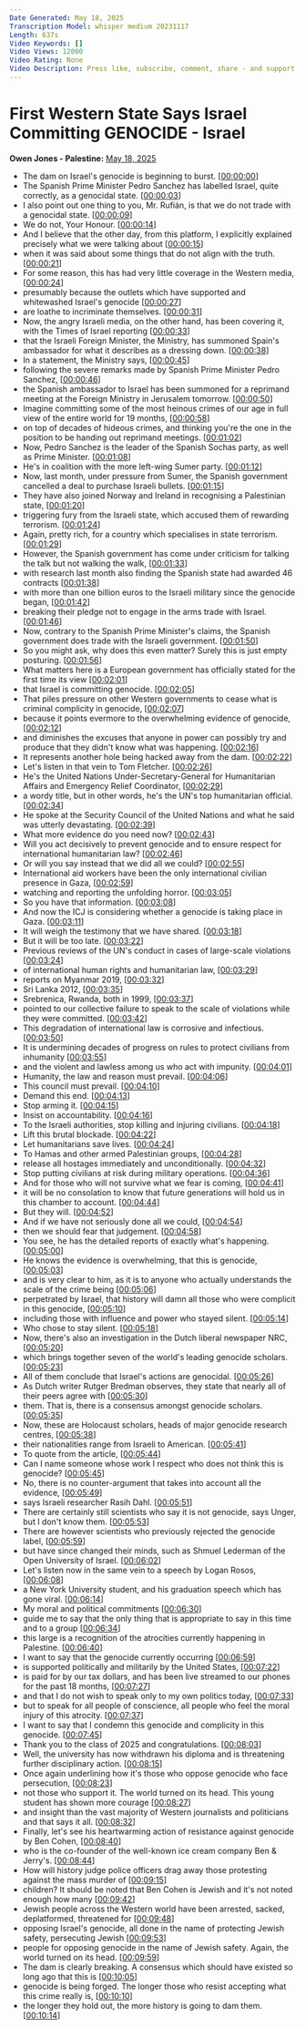 ```yaml
---
Date Generated: May 18, 2025
Transcription Model: whisper medium 20231117
Length: 637s
Video Keywords: []
Video Views: 12000
Video Rating: None
Video Description: Press like, subscribe, comment, share - and support us as we expand our challenge to our broken media here: https://www.patreon.com/owenjones84
---
```


# First Western State Says Israel Committing GENOCIDE - Israel
**Owen Jones - Palestine:** [May 18, 2025](https://www.youtube.com/watch?v=J4ZdArcBfxg)
*  The dam on Israel's genocide is beginning to burst. [[00:00:00](https://www.youtube.com/watch?v=J4ZdArcBfxg&t=0.0s)]
*  The Spanish Prime Minister Pedro Sanchez has labelled Israel, quite correctly, as a genocidal state. [[00:00:03](https://www.youtube.com/watch?v=J4ZdArcBfxg&t=3.36s)]
*  I also point out one thing to you, Mr. Rufián, is that we do not trade with a genocidal state. [[00:00:09](https://www.youtube.com/watch?v=J4ZdArcBfxg&t=9.200000000000001s)]
*  We do not, Your Honour. [[00:00:14](https://www.youtube.com/watch?v=J4ZdArcBfxg&t=14.0s)]
*  And I believe that the other day, from this platform, I explicitly explained precisely what we were talking about [[00:00:15](https://www.youtube.com/watch?v=J4ZdArcBfxg&t=15.280000000000001s)]
*  when it was said about some things that do not align with the truth. [[00:00:21](https://www.youtube.com/watch?v=J4ZdArcBfxg&t=21.2s)]
*  For some reason, this has had very little coverage in the Western media, [[00:00:24](https://www.youtube.com/watch?v=J4ZdArcBfxg&t=24.240000000000002s)]
*  presumably because the outlets which have supported and whitewashed Israel's genocide [[00:00:27](https://www.youtube.com/watch?v=J4ZdArcBfxg&t=27.12s)]
*  are loathe to incriminate themselves. [[00:00:31](https://www.youtube.com/watch?v=J4ZdArcBfxg&t=31.28s)]
*  Now, the angry Israeli media, on the other hand, has been covering it, with the Times of Israel reporting [[00:00:33](https://www.youtube.com/watch?v=J4ZdArcBfxg&t=33.28s)]
*  that the Israeli Foreign Minister, the Ministry, has summoned Spain's ambassador for what it describes as a dressing down. [[00:00:38](https://www.youtube.com/watch?v=J4ZdArcBfxg&t=38.32s)]
*  In a statement, the Ministry says, [[00:00:45](https://www.youtube.com/watch?v=J4ZdArcBfxg&t=45.36s)]
*  following the severe remarks made by Spanish Prime Minister Pedro Sanchez, [[00:00:46](https://www.youtube.com/watch?v=J4ZdArcBfxg&t=46.88s)]
*  the Spanish ambassador to Israel has been summoned for a reprimand meeting at the Foreign Ministry in Jerusalem tomorrow. [[00:00:50](https://www.youtube.com/watch?v=J4ZdArcBfxg&t=50.480000000000004s)]
*  Imagine committing some of the most heinous crimes of our age in full view of the entire world for 19 months, [[00:00:58](https://www.youtube.com/watch?v=J4ZdArcBfxg&t=58.0s)]
*  on top of decades of hideous crimes, and thinking you're the one in the position to be handing out reprimand meetings. [[00:01:02](https://www.youtube.com/watch?v=J4ZdArcBfxg&t=62.879999999999995s)]
*  Now, Pedro Sanchez is the leader of the Spanish Sochas party, as well as Prime Minister. [[00:01:08](https://www.youtube.com/watch?v=J4ZdArcBfxg&t=68.48s)]
*  He's in coalition with the more left-wing Sumer party. [[00:01:12](https://www.youtube.com/watch?v=J4ZdArcBfxg&t=72.56s)]
*  Now, last month, under pressure from Sumer, the Spanish government cancelled a deal to purchase Israeli bullets. [[00:01:15](https://www.youtube.com/watch?v=J4ZdArcBfxg&t=75.36s)]
*  They have also joined Norway and Ireland in recognising a Palestinian state, [[00:01:20](https://www.youtube.com/watch?v=J4ZdArcBfxg&t=80.72s)]
*  triggering fury from the Israeli state, which accused them of rewarding terrorism. [[00:01:24](https://www.youtube.com/watch?v=J4ZdArcBfxg&t=84.96s)]
*  Again, pretty rich, for a country which specialises in state terrorism. [[00:01:29](https://www.youtube.com/watch?v=J4ZdArcBfxg&t=89.44s)]
*  However, the Spanish government has come under criticism for talking the talk but not walking the walk, [[00:01:33](https://www.youtube.com/watch?v=J4ZdArcBfxg&t=93.28s)]
*  with research last month also finding the Spanish state had awarded 46 contracts [[00:01:38](https://www.youtube.com/watch?v=J4ZdArcBfxg&t=98.24s)]
*  with more than one billion euros to the Israeli military since the genocide began, [[00:01:42](https://www.youtube.com/watch?v=J4ZdArcBfxg&t=102.72s)]
*  breaking their pledge not to engage in the arms trade with Israel. [[00:01:46](https://www.youtube.com/watch?v=J4ZdArcBfxg&t=106.96s)]
*  Now, contrary to the Spanish Prime Minister's claims, the Spanish government does trade with the Israeli government. [[00:01:50](https://www.youtube.com/watch?v=J4ZdArcBfxg&t=110.96s)]
*  So you might ask, why does this even matter? Surely this is just empty posturing. [[00:01:56](https://www.youtube.com/watch?v=J4ZdArcBfxg&t=116.0s)]
*  What matters here is a European government has officially stated for the first time its view [[00:02:01](https://www.youtube.com/watch?v=J4ZdArcBfxg&t=121.11999999999999s)]
*  that Israel is committing genocide. [[00:02:05](https://www.youtube.com/watch?v=J4ZdArcBfxg&t=125.28s)]
*  That piles pressure on other Western governments to cease what is criminal complicity in genocide, [[00:02:07](https://www.youtube.com/watch?v=J4ZdArcBfxg&t=127.03999999999999s)]
*  because it points evermore to the overwhelming evidence of genocide, [[00:02:12](https://www.youtube.com/watch?v=J4ZdArcBfxg&t=132.72s)]
*  and diminishes the excuses that anyone in power can possibly try and produce that they didn't know what was happening. [[00:02:16](https://www.youtube.com/watch?v=J4ZdArcBfxg&t=136.08s)]
*  It represents another hole being hacked away from the dam. [[00:02:22](https://www.youtube.com/watch?v=J4ZdArcBfxg&t=142.16000000000003s)]
*  Let's listen in that vein to Tom Fletcher. [[00:02:26](https://www.youtube.com/watch?v=J4ZdArcBfxg&t=146.08s)]
*  He's the United Nations Under-Secretary-General for Humanitarian Affairs and Emergency Relief Coordinator, [[00:02:29](https://www.youtube.com/watch?v=J4ZdArcBfxg&t=149.04000000000002s)]
*  a wordy title, but in other words, he's the UN's top humanitarian official. [[00:02:34](https://www.youtube.com/watch?v=J4ZdArcBfxg&t=154.24s)]
*  He spoke at the Security Council of the United Nations and what he said was utterly devastating. [[00:02:39](https://www.youtube.com/watch?v=J4ZdArcBfxg&t=159.20000000000002s)]
*  What more evidence do you need now? [[00:02:43](https://www.youtube.com/watch?v=J4ZdArcBfxg&t=163.84s)]
*  Will you act decisively to prevent genocide and to ensure respect for international humanitarian law? [[00:02:46](https://www.youtube.com/watch?v=J4ZdArcBfxg&t=166.08s)]
*  Or will you say instead that we did all we could? [[00:02:55](https://www.youtube.com/watch?v=J4ZdArcBfxg&t=175.76s)]
*  International aid workers have been the only international civilian presence in Gaza, [[00:02:59](https://www.youtube.com/watch?v=J4ZdArcBfxg&t=179.44s)]
*  watching and reporting the unfolding horror. [[00:03:05](https://www.youtube.com/watch?v=J4ZdArcBfxg&t=185.6s)]
*  So you have that information. [[00:03:08](https://www.youtube.com/watch?v=J4ZdArcBfxg&t=188.88s)]
*  And now the ICJ is considering whether a genocide is taking place in Gaza. [[00:03:11](https://www.youtube.com/watch?v=J4ZdArcBfxg&t=191.36s)]
*  It will weigh the testimony that we have shared. [[00:03:18](https://www.youtube.com/watch?v=J4ZdArcBfxg&t=198.08s)]
*  But it will be too late. [[00:03:22](https://www.youtube.com/watch?v=J4ZdArcBfxg&t=202.32s)]
*  Previous reviews of the UN's conduct in cases of large-scale violations [[00:03:24](https://www.youtube.com/watch?v=J4ZdArcBfxg&t=204.0s)]
*  of international human rights and humanitarian law, [[00:03:29](https://www.youtube.com/watch?v=J4ZdArcBfxg&t=209.44s)]
*  reports on Myanmar 2019, [[00:03:32](https://www.youtube.com/watch?v=J4ZdArcBfxg&t=212.72s)]
*  Sri Lanka 2012, [[00:03:35](https://www.youtube.com/watch?v=J4ZdArcBfxg&t=215.44s)]
*  Srebrenica, Rwanda, both in 1999, [[00:03:37](https://www.youtube.com/watch?v=J4ZdArcBfxg&t=217.83999999999997s)]
*  pointed to our collective failure to speak to the scale of violations while they were committed. [[00:03:42](https://www.youtube.com/watch?v=J4ZdArcBfxg&t=222.07999999999998s)]
*  This degradation of international law is corrosive and infectious. [[00:03:50](https://www.youtube.com/watch?v=J4ZdArcBfxg&t=230.64s)]
*  It is undermining decades of progress on rules to protect civilians from inhumanity [[00:03:55](https://www.youtube.com/watch?v=J4ZdArcBfxg&t=235.83999999999997s)]
*  and the violent and lawless among us who act with impunity. [[00:04:01](https://www.youtube.com/watch?v=J4ZdArcBfxg&t=241.51999999999998s)]
*  Humanity, the law and reason must prevail. [[00:04:06](https://www.youtube.com/watch?v=J4ZdArcBfxg&t=246.48s)]
*  This council must prevail. [[00:04:10](https://www.youtube.com/watch?v=J4ZdArcBfxg&t=250.79999999999998s)]
*  Demand this end. [[00:04:13](https://www.youtube.com/watch?v=J4ZdArcBfxg&t=253.51999999999998s)]
*  Stop arming it. [[00:04:15](https://www.youtube.com/watch?v=J4ZdArcBfxg&t=255.11999999999998s)]
*  Insist on accountability. [[00:04:16](https://www.youtube.com/watch?v=J4ZdArcBfxg&t=256.32s)]
*  To the Israeli authorities, stop killing and injuring civilians. [[00:04:18](https://www.youtube.com/watch?v=J4ZdArcBfxg&t=258.08s)]
*  Lift this brutal blockade. [[00:04:22](https://www.youtube.com/watch?v=J4ZdArcBfxg&t=262.15999999999997s)]
*  Let humanitarians save lives. [[00:04:24](https://www.youtube.com/watch?v=J4ZdArcBfxg&t=264.47999999999996s)]
*  To Hamas and other armed Palestinian groups, [[00:04:28](https://www.youtube.com/watch?v=J4ZdArcBfxg&t=268.08s)]
*  release all hostages immediately and unconditionally. [[00:04:32](https://www.youtube.com/watch?v=J4ZdArcBfxg&t=272.15999999999997s)]
*  Stop putting civilians at risk during military operations. [[00:04:36](https://www.youtube.com/watch?v=J4ZdArcBfxg&t=276.72s)]
*  And for those who will not survive what we fear is coming, [[00:04:41](https://www.youtube.com/watch?v=J4ZdArcBfxg&t=281.2s)]
*  it will be no consolation to know that future generations will hold us in this chamber to account. [[00:04:44](https://www.youtube.com/watch?v=J4ZdArcBfxg&t=284.88s)]
*  But they will. [[00:04:52](https://www.youtube.com/watch?v=J4ZdArcBfxg&t=292.8s)]
*  And if we have not seriously done all we could, [[00:04:54](https://www.youtube.com/watch?v=J4ZdArcBfxg&t=294.24s)]
*  then we should fear that judgement. [[00:04:58](https://www.youtube.com/watch?v=J4ZdArcBfxg&t=298.64s)]
*  You see, he has the detailed reports of exactly what's happening. [[00:05:00](https://www.youtube.com/watch?v=J4ZdArcBfxg&t=300.40000000000003s)]
*  He knows the evidence is overwhelming, that this is genocide, [[00:05:03](https://www.youtube.com/watch?v=J4ZdArcBfxg&t=303.76s)]
*  and is very clear to him, as it is to anyone who actually understands the scale of the crime being [[00:05:06](https://www.youtube.com/watch?v=J4ZdArcBfxg&t=306.48s)]
*  perpetrated by Israel, that history will damn all those who were complicit in this genocide, [[00:05:10](https://www.youtube.com/watch?v=J4ZdArcBfxg&t=310.56s)]
*  including those with influence and power who stayed silent. [[00:05:14](https://www.youtube.com/watch?v=J4ZdArcBfxg&t=314.71999999999997s)]
*  Who chose to stay silent. [[00:05:18](https://www.youtube.com/watch?v=J4ZdArcBfxg&t=318.24s)]
*  Now, there's also an investigation in the Dutch liberal newspaper NRC, [[00:05:20](https://www.youtube.com/watch?v=J4ZdArcBfxg&t=320.32s)]
*  which brings together seven of the world's leading genocide scholars. [[00:05:23](https://www.youtube.com/watch?v=J4ZdArcBfxg&t=323.84s)]
*  All of them conclude that Israel's actions are genocidal. [[00:05:26](https://www.youtube.com/watch?v=J4ZdArcBfxg&t=326.96s)]
*  As Dutch writer Rutger Bredman observes, they state that nearly all of their peers agree with [[00:05:30](https://www.youtube.com/watch?v=J4ZdArcBfxg&t=330.32s)]
*  them. That is, there is a consensus amongst genocide scholars. [[00:05:35](https://www.youtube.com/watch?v=J4ZdArcBfxg&t=335.68s)]
*  Now, these are Holocaust scholars, heads of major genocide research centres, [[00:05:38](https://www.youtube.com/watch?v=J4ZdArcBfxg&t=338.64s)]
*  their nationalities range from Israeli to American. [[00:05:41](https://www.youtube.com/watch?v=J4ZdArcBfxg&t=341.84000000000003s)]
*  To quote from the article, [[00:05:44](https://www.youtube.com/watch?v=J4ZdArcBfxg&t=344.72s)]
*  Can I name someone whose work I respect who does not think this is genocide? [[00:05:45](https://www.youtube.com/watch?v=J4ZdArcBfxg&t=345.92s)]
*  No, there is no counter-argument that takes into account all the evidence, [[00:05:49](https://www.youtube.com/watch?v=J4ZdArcBfxg&t=349.36s)]
*  says Israeli researcher Rasih Dahl. [[00:05:51](https://www.youtube.com/watch?v=J4ZdArcBfxg&t=351.92s)]
*  There are certainly still scientists who say it is not genocide, says Unger, but I don't know them. [[00:05:53](https://www.youtube.com/watch?v=J4ZdArcBfxg&t=353.92s)]
*  There are however scientists who previously rejected the genocide label, [[00:05:59](https://www.youtube.com/watch?v=J4ZdArcBfxg&t=359.52s)]
*  but have since changed their minds, such as Shmuel Lederman of the Open University of Israel. [[00:06:02](https://www.youtube.com/watch?v=J4ZdArcBfxg&t=362.32s)]
*  Let's listen now in the same vein to a speech by Logan Rosos, [[00:06:08](https://www.youtube.com/watch?v=J4ZdArcBfxg&t=368.24s)]
*  a New York University student, and his graduation speech which has gone viral. [[00:06:14](https://www.youtube.com/watch?v=J4ZdArcBfxg&t=374.08s)]
*  My moral and political commitments [[00:06:30](https://www.youtube.com/watch?v=J4ZdArcBfxg&t=390.0s)]
*  guide me to say that the only thing that is appropriate to say in this time and to a group [[00:06:34](https://www.youtube.com/watch?v=J4ZdArcBfxg&t=394.24s)]
*  this large is a recognition of the atrocities currently happening in Palestine. [[00:06:40](https://www.youtube.com/watch?v=J4ZdArcBfxg&t=400.96s)]
*  I want to say that the genocide currently occurring [[00:06:59](https://www.youtube.com/watch?v=J4ZdArcBfxg&t=419.52s)]
*  is supported politically and militarily by the United States, [[00:07:22](https://www.youtube.com/watch?v=J4ZdArcBfxg&t=442.4s)]
*  is paid for by our tax dollars, and has been live streamed to our phones for the past 18 months, [[00:07:27](https://www.youtube.com/watch?v=J4ZdArcBfxg&t=447.12s)]
*  and that I do not wish to speak only to my own politics today, [[00:07:33](https://www.youtube.com/watch?v=J4ZdArcBfxg&t=453.59999999999997s)]
*  but to speak for all people of conscience, all people who feel the moral injury of this atrocity. [[00:07:37](https://www.youtube.com/watch?v=J4ZdArcBfxg&t=457.44s)]
*  I want to say that I condemn this genocide and complicity in this genocide. [[00:07:45](https://www.youtube.com/watch?v=J4ZdArcBfxg&t=465.6s)]
*  Thank you to the class of 2025 and congratulations. [[00:08:03](https://www.youtube.com/watch?v=J4ZdArcBfxg&t=483.52000000000004s)]
*  Well, the university has now withdrawn his diploma and is threatening further disciplinary action. [[00:08:15](https://www.youtube.com/watch?v=J4ZdArcBfxg&t=495.92s)]
*  Once again underlining how it's those who oppose genocide who face persecution, [[00:08:23](https://www.youtube.com/watch?v=J4ZdArcBfxg&t=503.12s)]
*  not those who support it. The world turned on its head. This young student has shown more courage [[00:08:27](https://www.youtube.com/watch?v=J4ZdArcBfxg&t=507.68s)]
*  and insight than the vast majority of Western journalists and politicians and that says it all. [[00:08:32](https://www.youtube.com/watch?v=J4ZdArcBfxg&t=512.88s)]
*  Finally, let's see his heartwarming action of resistance against genocide by Ben Cohen, [[00:08:40](https://www.youtube.com/watch?v=J4ZdArcBfxg&t=520.1600000000001s)]
*  who is the co-founder of the well-known ice cream company Ben & Jerry's. [[00:08:44](https://www.youtube.com/watch?v=J4ZdArcBfxg&t=524.56s)]
*  How will history judge police officers drag away those protesting against the mass murder of [[00:09:15](https://www.youtube.com/watch?v=J4ZdArcBfxg&t=555.28s)]
*  children? It should be noted that Ben Cohen is Jewish and it's not noted enough how many [[00:09:42](https://www.youtube.com/watch?v=J4ZdArcBfxg&t=582.88s)]
*  Jewish people across the Western world have been arrested, sacked, deplatformed, threatened for [[00:09:48](https://www.youtube.com/watch?v=J4ZdArcBfxg&t=588.56s)]
*  opposing Israel's genocide, all done in the name of protecting Jewish safety, persecuting Jewish [[00:09:53](https://www.youtube.com/watch?v=J4ZdArcBfxg&t=593.4399999999999s)]
*  people for opposing genocide in the name of Jewish safety. Again, the world turned on its head. [[00:09:59](https://www.youtube.com/watch?v=J4ZdArcBfxg&t=599.28s)]
*  The dam is clearly breaking. A consensus which should have existed so long ago that this is [[00:10:05](https://www.youtube.com/watch?v=J4ZdArcBfxg&t=605.04s)]
*  genocide is being forged. The longer those who resist accepting what this crime really is, [[00:10:10](https://www.youtube.com/watch?v=J4ZdArcBfxg&t=610.16s)]
*  the longer they hold out, the more history is going to dam them. [[00:10:14](https://www.youtube.com/watch?v=J4ZdArcBfxg&t=614.9599999999999s)]
